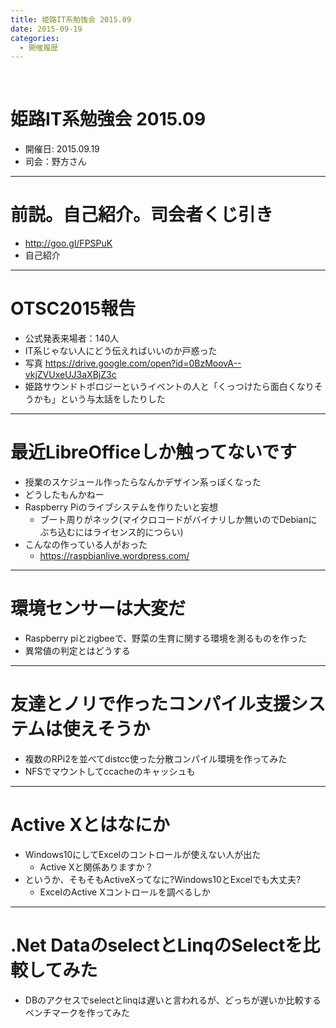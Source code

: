 ```yaml
---
title: 姫路IT系勉強会 2015.09
date: 2015-09-19
categories:
  - 開催履歴
---
```


﻿<!-- 姫路IT系勉強会 2015.09 log -->
<!-- https://docs.google.com/document/d/1Z-fDtx-buPSekpzKEJChGQs9HhpqUKrI4ASrYu3wBKc/edit -->

姫路IT系勉強会 2015.09
=======

* 開催日: 2015.09.19
* 司会：野方さん


----------


# 前説。自己紹介。司会者くじ引き

* http://goo.gl/FPSPuK
* 自己紹介


----------


# OTSC2015報告

* 公式発表来場者：140人
* IT系じゃない人にどう伝えればいいのか戸惑った
* 写真 https://drive.google.com/open?id=0BzMoovA--vkjZVUxeUJ3aXBjZ3c
* 姫路サウンドトポロジーというイベントの人と「くっつけたら面白くなりそうかも」という与太話をしたりした


----------


# 最近LibreOfficeしか触ってないです

* 授業のスケジュール作ったらなんかデザイン系っぽくなった
* どうしたもんかねー
* Raspberry Piのライブシステムを作りたいと妄想
	* ブート周りがネック(マイクロコードがバイナリしか無いのでDebianにぶち込むにはライセンス的につらい)
* こんなの作っている人がおった
	* https://raspbianlive.wordpress.com/


----------


# 環境センサーは大変だ

* Raspberry piとzigbeeで、野菜の生育に関する環境を測るものを作った
* 異常値の判定とはどうする


----------


# 友達とノリで作ったコンパイル支援システムは使えそうか

* 複数のRPi2を並べてdistcc使った分散コンパイル環境を作ってみた
* NFSでマウントしてccacheのキャッシュも


----------


# Active Xとはなにか

* Windows10にしてExcelのコントロールが使えない人が出た
	* Active Xと関係ありますか？
* というか、そもそもActiveXってなに?Windows10とExcelでも大丈夫?
	* ExcelのActive Xコントロールを調べるしか


----------


# .Net DataのselectとLinqのSelectを比較してみた

* DBのアクセスでselectとlinqは遅いと言われるが、どっちが遅いか比較するベンチマークを作ってみた
